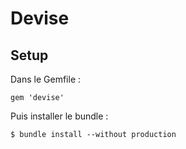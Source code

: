 # Devise
## Setup
Dans le Gemfile :


```
gem 'devise'
```


Puis installer le bundle :


```
$ bundle install --without production
```